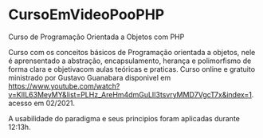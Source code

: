 # CursoEmVideoPooPHP
Curso de Programação Orientada a Objetos com PHP

Curso com os conceitos básicos de Programação orientada a objetos, nele é aprensentado a abstração, 
encapsulamento, herança e polimorfismo de forma clara e objetivacom aulas teóricas e praticas.
Curso online e gratuito ministrado por Gustavo Guanabara disponivel em https://www.youtube.com/watch?v=KlIL63MeyMY&list=PLHz_AreHm4dmGuLII3tsvryMMD7VgcT7x&index=1. acesso em 02/2021.

A usabilidade do paradigma e seus principios foram aplicadas durante 12:13h.

